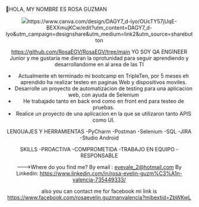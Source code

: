 
👋HOLA, MY NOMBRE ES  ROSA GUZMAN
<div id="header" align="center">
  <img decoding="async" src="https://github.com/RosaEGV/RosaEGV/tree/main/>
</div>
https://www.canva.com/design/DAGY7_d-Iyo/OUcTY57jUqE-BEXXmujKCw/edit?utm_content=DAGY7_d-Iyo&utm_campaign=designshare&utm_medium=link2&utm_source=sharebutton

https://www.canva.com/design/DAGY7_d-Iyo/OUcTY57jUqE-BEXXmujKCw/edit?utm_content=DAGY7_d-Iyo&utm_campaign=designshare&utm_medium=link2&utm_source=sharebutton

https://github.com/RosaEGV/RosaEGV/tree/main
YO SOY QA ENGINEER Junior y me gustaria me dieran la oprotunidad para seguir aprendiendo y desarrollandome en al area de las TI

- Actualmente eh terminado mi bootcamp en TripleTen, por 5 meses eh aprendido ha realizar testeo en paginas Web y dispositivos moviles.
- Desarrolle un proyecto de automatizacion de testing  para una aplicacion web, con ayuda de Selenium
- He trabajado tanto en back end como en front end para testeo de pruebas.
- Realice un proyecto de una aplicacion en la que se utilizaron tanto APIS como UI.

LENGUAJES Y HERRAMIENTAS
-PyCharm
-Postman
-Selenium
-SQL
-JIRA
-Studio Android

SKILLS
-PROACTIVA
-COMPROMETIDA
-TRABAJO EN EQUIPO
-RESPONSABLE



--->Where do you find me?
By email : evevale_2@hotmail.com
By Linkedin:  https://www.linkedin.com/in/rosa-evelin-guzm%C3%A1n-valencia-735449333/

also you can contact me for facebook mi link is  https://www.facebook.com/rosaevelin.guzmanvalencia?mibextid=ZbWKwL

